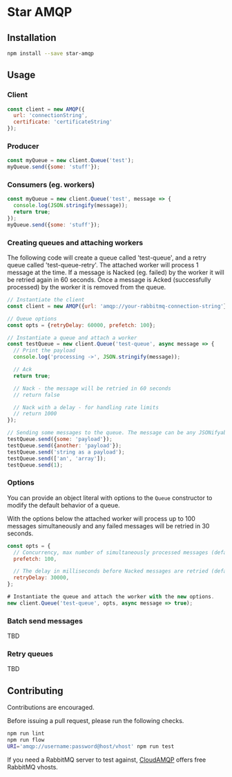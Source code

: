 # Star AMQP

## Installation
```sh
npm install --save star-amqp
```

## Usage

### Client
```js
const client = new AMQP({
  url: 'connectionString',
  certificate: 'certificateString'
});
```

### Producer
```js
const myQueue = new client.Queue('test');
myQueue.send({some: 'stuff'});
```

### Consumers (eg. workers)
```js
const myQueue = new client.Queue('test', message => {
  console.log(JSON.stringify(message));
  return true;
});
myQueue.send({some: 'stuff'});
```

### Creating queues and attaching workers
The following code will create a queue called 'test-queue', and a retry queue
called 'test-queue-retry'. The attached worker will process 1 message at the
time. If a message is Nacked (eg. failed) by the worker it will be retried
again in 60 seconds. Once a message is Acked (successfully processed) by the
worker it is removed from the queue.

```js
// Instantiate the client
const client = new AMQP({url: 'amqp://your-rabbitmq-connection-string'});

// Queue options
const opts = {retryDelay: 60000, prefetch: 100};

// Instantiate a queue and attach a worker
const testQueue = new client.Queue('test-queue', async message => {
  // Print the payload
  console.log('processing ->', JSON.stringify(message));

  // Ack
  return true;

  // Nack - the message will be retried in 60 seconds
  // return false

  // Nack with a delay - for handling rate limits
  // return 1000
});

// Sending some messages to the queue. The message can be any JSONifyable type.
testQueue.send({some: 'payload'});
testQueue.send({another: 'payload'});
testQueue.send('string as a payload');
testQueue.send(['an', 'array']);
testQueue.send(1);
```

### Options
You can provide an object literal with options to the `Queue` constructor to
modify the default behavior of a queue.

With the options below the attached worker will process up to 100 messages
simultaneously and any failed messages will be retried in 30 seconds.

```js
const opts = {
  // Concurrency, max number of simultaneously processed messages (default: 1)
  prefetch: 100,

  // The delay in milliseconds before Nacked messages are retried (default: 60000)
  retryDelay: 30000,
};

# Instantiate the queue and attach the worker with the new options.
new client.Queue('test-queue', opts, async message => true);
```

### Batch send messages
TBD

### Retry queues
TBD

## Contributing
Contributions are encouraged.

Before issuing a pull request, please run the following checks.

```sh
npm run lint
npm run flow
URI='amqp://username:password@host/vhost' npm run test
```

If you need a RabbitMQ server to test against, [CloudAMQP](https://www.cloudamqp.com/) offers free RabbitMQ vhosts.

